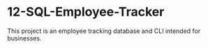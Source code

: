 # 12-SQL-Employee-Tracker
This project is an employee tracking database and CLI intended for businesses.
